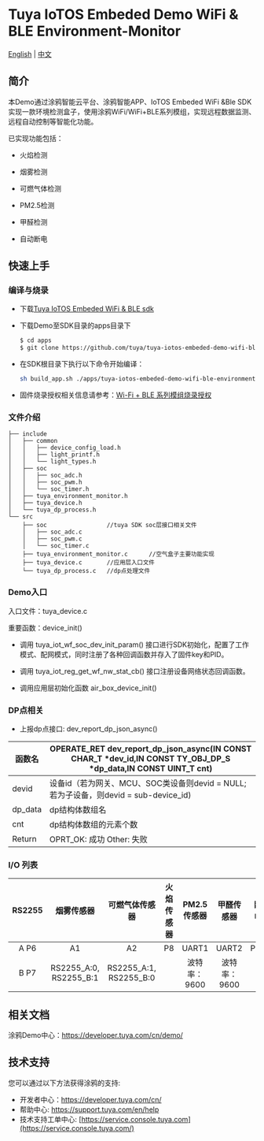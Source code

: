 # Tuya IoTOS Embeded Demo WiFi & BLE Environment-Monitor

[English](./README.md) | [中文](./README_zh.md)

## 简介 

本Demo通过涂鸦智能云平台、涂鸦智能APP、IoTOS Embeded WiFi &Ble SDK实现一款环境检测盒子，使用涂鸦WiFi/WiFi+BLE系列模组，实现远程数据监测、远程自动控制等智能化功能。

已实现功能包括：

+ 火焰检测 

+ 烟雾检测

+ 可燃气体检测

+ PM2.5检测

+ 甲醛检测

+ 自动断电 



## 快速上手 

### 编译与烧录
+ 下载[Tuya IoTOS Embeded WiFi & BLE sdk](https://github.com/tuya/tuya-iotos-embeded-sdk-wifi-ble-bk7231t) 

+ 下载Demo至SDK目录的apps目录下 

  ```bash
  $ cd apps
  $ git clone https://github.com/tuya/tuya-iotos-embeded-demo-wifi-ble-environment-monitor
  ```
  
+ 在SDK根目录下执行以下命令开始编译：

  ```bash
  sh build_app.sh ./apps/tuya-iotos-embeded-demo-wifi-ble-environment-monitor tuya-iotos-embeded-demo-wifi-ble-environment-monitor 1.0.0 
  ```

+ 固件烧录授权相关信息请参考：[Wi-Fi + BLE 系列模组烧录授权](https://developer.tuya.com/cn/docs/iot/device-development/burn-and-authorization/burn-and-authorize-wifi-ble-modules/burn-and-authorize-wb-series-modules?id=Ka78f4pttsytd) 



### 文件介绍 

```
├── include
│   ├── common
│   │   ├── device_config_load.h
│   │   ├── light_printf.h
│   │   └── light_types.h
│   ├── soc
│   │   ├── soc_adc.h
│   │   ├── soc_pwm.h
│   │   └── soc_timer.h
│   ├── tuya_environment_monitor.h
│   ├── tuya_device.h
│   └── tuya_dp_process.h
└── src
    ├── soc					//tuya SDK soc层接口相关文件
    │   ├── soc_adc.c
    │   ├── soc_pwm.c
    │   └── soc_timer.c
    ├── tuya_environment_monitor.c		//空气盒子主要功能实现
    ├── tuya_device.c		//应用层入口文件
    └── tuya_dp_process.c	//dp点处理文件
```



### Demo入口

入口文件：tuya_device.c

重要函数：device_init()

+ 调用 tuya_iot_wf_soc_dev_init_param() 接口进行SDK初始化，配置了工作模式、配网模式，同时注册了各种回调函数并存入了固件key和PID。

+ 调用 tuya_iot_reg_get_wf_nw_stat_cb() 接口注册设备网络状态回调函数。

+ 调用应用层初始化函数 air_box_device_init()



### DP点相关

+ 上报dp点接口: dev_report_dp_json_async()

| 函数名  | OPERATE_RET dev_report_dp_json_async(IN CONST CHAR_T *dev_id,IN CONST TY_OBJ_DP_S *dp_data,IN CONST UINT_T cnt) |
| ------- | ------------------------------------------------------------ |
| devid   | 设备id（若为网关、MCU、SOC类设备则devid = NULL;若为子设备，则devid = sub-device_id) |
| dp_data | dp结构体数组名                                               |
| cnt     | dp结构体数组的元素个数                                       |
| Return  | OPRT_OK: 成功  Other: 失败                                   |



### I/O 列表 

| RS2255 |       烟雾传感器       |     可燃气体传感器     | 火焰传感器 | PM2.5传感器  |  甲醛传感器  | 断电 |
| :----: | :--------------------: | :--------------------: | :--------: | :----------: | :----------: | :--: |
|  A P6  |           A1           |           A2           |     P8     |    UART1     |    UART2     | P24  |
|  B P7  | RS2255_A:0, RS2255_B:1 | RS2255_A:1, RS2255_B:0 |            | 波特率：9600 | 波特率：9600 |      |



## 相关文档

涂鸦Demo中心：https://developer.tuya.com/cn/demo/



## 技术支持

您可以通过以下方法获得涂鸦的支持:

- 开发者中心：https://developer.tuya.com/cn/
- 帮助中心: https://support.tuya.com/en/help
- 技术支持工单中心: [https://service.console.tuya.com](https://service.console.tuya.com/) 

